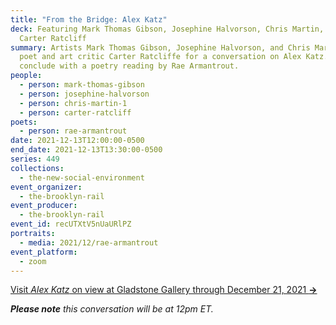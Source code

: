 ```yaml
---
title: "From the Bridge: Alex Katz"
deck: Featuring Mark Thomas Gibson, Josephine Halvorson, Chris Martin, and
  Carter Ratcliff
summary: Artists Mark Thomas Gibson, Josephine Halvorson, and Chris Martin join
  poet and art critic Carter Ratcliffe for a conversation on Alex Katz. We
  conclude with a poetry reading by Rae Armantrout.
people:
  - person: mark-thomas-gibson
  - person: josephine-halvorson
  - person: chris-martin-1
  - person: carter-ratcliff
poets:
  - person: rae-armantrout
date: 2021-12-13T12:00:00-0500
end_date: 2021-12-13T13:30:00-0500
series: 449
collections:
  - the-new-social-environment
event_organizer:
  - the-brooklyn-rail
event_producer:
  - the-brooklyn-rail
event_id: recUTXtV5nUaURlPZ
portraits:
  - media: 2021/12/rae-armantrout
event_platform:
  - zoom
---
```

[Visit *Alex Katz* on view at Gladstone Gallery through December 21, 2021 **→**](https://www.gladstonegallery.com/exhibition/9213/alex-katz/installation-views)

***Please note** this conversation will be at 12pm ET.*